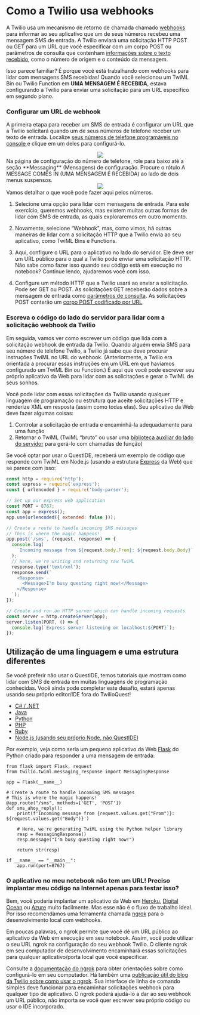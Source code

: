 # Como a Twilio usa webhooks

A Twilio usa um mecanismo de retorno de chamada chamado [webhooks](https://www.twilio.com/docs/glossary/what-is-a-webhook) para informar ao seu aplicativo que um de seus números recebeu uma mensagem SMS de entrada. A Twilio enviará uma solicitação HTTP POST ou GET para um URL que você especificar com um corpo POST ou parâmetros de consulta que contenham [informações sobre o texto recebido](https://www.twilio.com/docs/sms/twiml#twilios-request-to-your-application), como o número de origem e o conteúdo da mensagem.

Isso parece familiar? É porque você está trabalhando com webhooks para lidar com mensagens SMS recebidas! Quando você selecionou um TwiML Bin ou Twilio Function em **UMA MENSAGEM É RECEBIDA**, estava configurando a Twilio para enviar uma solicitação para um URL específico em segundo plano.

### Configurar um URL de webhook

A primeira etapa para receber um SMS de entrada é configurar um URL que a Twilio solicitará quando um de seus números de telefone receber um texto de entrada. Localize [seus números de telefone programáveis no console ](https://www.twilio.com/console/phone-numbers/incoming) e clique em um deles para configurá-lo.

<center>
  <img src="images/programmable_sms/active-numbers.png" />
</center>
Na página de configuração do número de telefone, role para baixo até a seção **Messaging** (Mensagens) de configuração. Procure o rótulo A MESSAGE COMES IN (UMA MENSAGEM É RECEBIDA) ao lado de dois menus suspensos.

<center>
  <img src="images/console/sms_webhooks.png" />
</center>
Vamos detalhar o que você pode fazer aqui pelos números.

1. Selecione uma opção para lidar com mensagens de entrada. Para este exercício, queremos webhooks, mas existem muitas outras formas de lidar com SMS de entrada, as quais exploraremos em outro momento.

2. Novamente, selecione “Webhook”, mas, como vimos, há outras maneiras de lidar com a solicitação HTTP que a Twilio envia ao seu aplicativo, como TwiML Bins e Functions.

3. Aqui, configure o URL para o aplicativo no lado do servidor. Ele deve ser um URL público para o qual a Twilio pode enviar uma solicitação HTTP. Não sabe como fazer isso quando seu código está em execução no notebook? Continue lendo, ajudaremos você com isso.

4. Configure um método HTTP que a Twilio usará ao enviar a solicitação. Pode ser GET ou POST. As solicitações GET receberão dados sobre a mensagem de entrada como [parâmetros de consulta](https://en.wikipedia.org/wiki/Query_string). As solicitações POST conterão um [corpo POST codificado por URL](https://stackoverflow.com/questions/14551194/how-are-parameters-sent-in-an-http-post-request).

### Escreva o código do lado do servidor para lidar com a solicitação webhook da Twilio

Em seguida, vamos ver como escrever um código que lida com a solicitação webhook de entrada da Twilio. Quando alguém envia SMS para seu número de telefone Twilio, a Twilio já sabe que deve procurar instruções TwiML no URL do webhook. (Anteriormente, a Twilio era orientada a procurar essas instruções em um URL em que havíamos configurado um TwiML Bin ou Function.) É aqui que você pode escrever seu próprio aplicativo da Web para lidar com as solicitações e gerar o TwiML de seus sonhos.

Você pode lidar com essas solicitações da Twilio usando qualquer linguagem de programação ou estrutura que aceite solicitações HTTP e renderize XML em resposta (assim como todas elas). Seu aplicativo da Web deve fazer algumas coisas:

1. Controlar a solicitação de entrada e encaminhá-la adequadamente para uma função
2. Retornar o TwiML (TwiML “bruto” ou usar uma [biblioteca auxiliar do lado do servidor](https://www.twilio.com/docs/libraries) para gerá-lo com chamadas de função)

Se você optar por usar o QuestIDE, receberá um exemplo de código que responde com TwiML em Node.js (usando a estrutura [Express](https://expressjs.com/) da Web) que se parece com isso:

```js
const http = require('http');
const express = require('express');
const { urlencoded } = require('body-parser');

// Set up our express web application
const PORT = 8767;
const app = express();
app.use(urlencoded({ extended: false }));

// Create a route to handle incoming SMS messages
// This is where the magic happens!
app.post('/sms', (request, response) => {
  console.log(
    `Incoming message from ${request.body.From}: ${request.body.Body}`
  );
  // Here, we're writing and returning raw TwiML
  response.type('text/xml');
  response.send(`
    <Response>
      <Message>I'm busy questing right now!</Message>
    </Response>
  `);
});

// Create and run an HTTP server which can handle incoming requests
const server = http.createServer(app);
server.listen(PORT, () => {
  console.log(`Express server listening on localhost:${PORT}`);
});
```

## Utilização de uma linguagem e uma estrutura diferentes

Se você preferir não usar o QuestIDE, temos tutoriais que mostram como lidar com SMS de entrada em muitas linguagens de programação conhecidas. Você ainda pode completar este desafio, estará apenas usando seu próprio editor/IDE fora do TwilioQuest!

- [C# / .NET](https://www.twilio.com/docs/sms/tutorials/how-to-receive-and-reply-csharp)
- [Java](https://www.twilio.com/docs/sms/tutorials/how-to-receive-and-reply-java)
- [Python](https://www.twilio.com/docs/sms/tutorials/how-to-receive-and-reply-python)
- [PHP](https://www.twilio.com/docs/sms/tutorials/how-to-receive-and-reply-php)
- [Ruby](https://www.twilio.com/docs/sms/tutorials/how-to-receive-and-reply-ruby)
- [Node.js (usando seu próprio Node, não QuestIDE)](https://www.twilio.com/docs/sms/tutorials/how-to-receive-and-reply-node-js)

Por exemplo, veja como seria um pequeno aplicativo da Web [Flask](http://flask.pocoo.org/) do Python criado para responder a uma mensagem de entrada:

```
from flask import Flask, request
from twilio.twiml.messaging_response import MessagingResponse

app = Flask(__name__)

# Create a route to handle incoming SMS messages
# This is where the magic happens!
@app.route("/sms", methods=['GET', 'POST'])
def sms_ahoy_reply():
    print(f'Incoming message from {request.values.get("From")}: ${request.values.get("Body")}')

    # Here, we're generating TwiML using the Python helper library
    resp = MessagingResponse()
    resp.message("I'm busy questing right now!")

    return str(resp)

if __name__ == "__main__":
    app.run(port=8767)
```

### O aplicativo no meu notebook não tem um URL! Preciso implantar meu código na Internet apenas para testar isso?

Bem, você poderia implantar um aplicativo da Web em [Heroku](https://www.heroku.com/), [Digital Ocean](https://www.digitalocean.com/) ou [Azure](https://azure.microsoft.com/en-us/) muito facilmente. Mas esse não é o fluxo de trabalho ideal. Por isso recomendamos uma ferramenta chamada [ngrok](https://ngrok.com/) para o desenvolvimento local com webhooks.

Em poucas palavras, o ngrok permite que você dê um URL público ao aplicativo da Web em execução em seu notebook. Assim, você pode utilizar o seu URL ngrok na configuração do seu webhook Twilio. O cliente ngrok em seu computador de desenvolvimento encaminhará essas solicitações para qualquer aplicativo/porta local que você especificar.

Consulte a [documentação do ngrok](https://ngrok.com/docs) para obter orientações sobre como configurá-lo em seu computador. Há também uma [publicação útil do blog da Twilio sobre como usar o ngrok](https://www.twilio.com/blog/2015/09/6-awesome-reasons-to-use-ngrok-when-testing-webhooks.html). Sua interface de linha de comando simples deve funcionar para encaminhar solicitações webhook para qualquer tipo de aplicativo. O ngrok poderá ajudá-lo a dar ao seu webhook um URL público, não importa se você quer escrever seu próprio código ou usar o IDE incorporado.